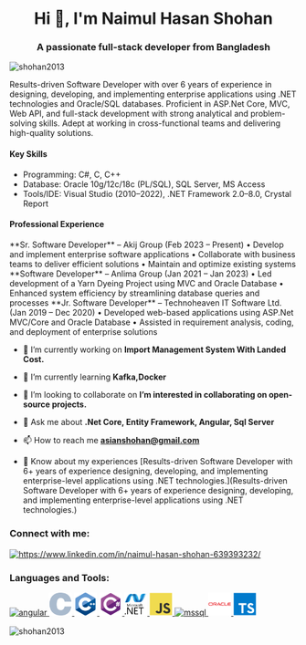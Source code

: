 <h1 align="center">Hi 👋, I'm Naimul Hasan Shohan</h1>
<h3 align="center">A passionate full-stack developer from Bangladesh</h3>

<p align="left"> <img src="https://komarev.com/ghpvc/?username=shohan2013&label=Profile%20views&color=0e75b6&style=flat" alt="shohan2013" /> </p>
<p>
  Results-driven Software Developer with over 6 years of experience in designing, developing, and implementing enterprise applications using .NET technologies and Oracle/SQL databases. Proficient in ASP.Net Core, MVC, Web API, and full-stack development with strong     analytical and problem-solving skills. Adept at working in cross-functional teams and delivering high-quality solutions.
</p>
<h4>Key Skills</h4>
<ul>
  <li>Programming: C#, C, C++</li>
  <li>Database: Oracle 10g/12c/18c (PL/SQL), SQL Server, MS Access</li>
  <li>Tools/IDE: Visual Studio (2010–2022), .NET Framework 2.0–8.0, Crystal Report</li>
</ul>

<h4>Professional Experience</h4>
**Sr. Software Developer** – Akij Group (Feb 2023 – Present)
   • Develop and implement enterprise software applications
   • Collaborate with business teams to deliver efficient solutions
   • Maintain and optimize existing systems
**Software Developer** – Anlima Group (Jan 2021 – Jan 2023)
   • Led development of a Yarn Dyeing Project using MVC and Oracle Database
   • Enhanced system efficiency by streamlining database queries and processes
**Jr. Software Developer** – Technoheaven IT Software Ltd. (Jan 2019 – Dec 2020)
   • Developed web-based applications using ASP.Net MVC/Core and Oracle Database
   • Assisted in requirement analysis, coding, and deployment of enterprise solutions

- 🔭 I’m currently working on **Import Management System With Landed Cost.**

- 🌱 I’m currently learning **Kafka,Docker**

- 👯 I’m looking to collaborate on **I’m interested in collaborating on open-source projects.**

- 💬 Ask me about **.Net Core, Entity Framework, Angular, Sql Server**

- 📫 How to reach me **asianshohan@gmail.com**

- 📄 Know about my experiences [Results-driven Software Developer with 6+ years of experience designing, developing, and implementing enterprise-level applications using .NET technologies.](Results-driven Software Developer with 6+ years of experience designing, developing, and implementing enterprise-level applications using .NET technologies.)

<h3 align="left">Connect with me:</h3>
<p align="left">
<a href="https://linkedin.com/in/https://www.linkedin.com/in/naimul-hasan-shohan-639393232/" target="blank"><img align="center" src="https://raw.githubusercontent.com/rahuldkjain/github-profile-readme-generator/master/src/images/icons/Social/linked-in-alt.svg" alt="https://www.linkedin.com/in/naimul-hasan-shohan-639393232/" height="30" width="40" /></a>
</p>

<h3 align="left">Languages and Tools:</h3>
<p align="left"> <a href="https://angular.io" target="_blank" rel="noreferrer"> <img src="https://angular.io/assets/images/logos/angular/angular.svg" alt="angular" width="40" height="40"/> </a> <a href="https://www.cprogramming.com/" target="_blank" rel="noreferrer"> <img src="https://raw.githubusercontent.com/devicons/devicon/master/icons/c/c-original.svg" alt="c" width="40" height="40"/> </a> <a href="https://www.w3schools.com/cpp/" target="_blank" rel="noreferrer"> <img src="https://raw.githubusercontent.com/devicons/devicon/master/icons/cplusplus/cplusplus-original.svg" alt="cplusplus" width="40" height="40"/> </a> <a href="https://www.w3schools.com/cs/" target="_blank" rel="noreferrer"> <img src="https://raw.githubusercontent.com/devicons/devicon/master/icons/csharp/csharp-original.svg" alt="csharp" width="40" height="40"/> </a> <a href="https://dotnet.microsoft.com/" target="_blank" rel="noreferrer"> <img src="https://raw.githubusercontent.com/devicons/devicon/master/icons/dot-net/dot-net-original-wordmark.svg" alt="dotnet" width="40" height="40"/> </a> <a href="https://developer.mozilla.org/en-US/docs/Web/JavaScript" target="_blank" rel="noreferrer"> <img src="https://raw.githubusercontent.com/devicons/devicon/master/icons/javascript/javascript-original.svg" alt="javascript" width="40" height="40"/> </a> <a href="https://www.microsoft.com/en-us/sql-server" target="_blank" rel="noreferrer"> <img src="https://www.svgrepo.com/show/303229/microsoft-sql-server-logo.svg" alt="mssql" width="40" height="40"/> </a> <a href="https://www.oracle.com/" target="_blank" rel="noreferrer"> <img src="https://raw.githubusercontent.com/devicons/devicon/master/icons/oracle/oracle-original.svg" alt="oracle" width="40" height="40"/> </a> <a href="https://www.typescriptlang.org/" target="_blank" rel="noreferrer"> <img src="https://raw.githubusercontent.com/devicons/devicon/master/icons/typescript/typescript-original.svg" alt="typescript" width="40" height="40"/> </a> </p>

<p><img align="center" src="https://github-readme-stats.vercel.app/api/top-langs?username=shohan2013&show_icons=true&locale=en&layout=compact" alt="shohan2013" /></p>
